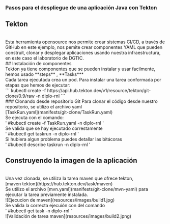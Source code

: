 ### Pasos para el despliegue de una aplicación Java con Tekton

## Tekton
<br>
Esta herramienta opensource nos permite  crear sistemas CI/CD, a través de GitHub en este ejemplo, nos pemite crear componentes YAML que pueden construit, clonar y desplegar aplicaciones usando nuestra infraestructura, en este caso el laboratorio de DGTIC.
<br>
## Instalación de componentes
<br>
Tekton ya tiene componentes que se pueden instalar y usar facilmente, hemos usado **steps** , **Tasks***
<br>
Cada tarea ejecutada crea un pod. Para instalar una tarea conformada por etapas  que hemos de ejecutar:
<br>
´´´
kubectl create -f https://api.hub.tekton.dev/v1/resource/tekton/git-clone/0.9/raw -n diplo-rnl
´´´
<br>
### Clonando desde repositorio Git
Para clonar el código desde nuestro repositorio, se utilizo el archivo yaml
<br>
[TaskRun.yaml](manifests/git-clone/TaskRun.yaml)
<br>
Se ejecuta con el comando:
<br>
'
#kubectl create -f TaskRun.yaml -n diplo-rnl
'
<br>
Se valida que se hay ejecutado correstamente
<br>
'
#kubectl get taskrun -n diplo-rnl
'
<br>
Si hubiera algun problema puedes detallar las bitácoras
<br>
'
#kubectl describe taskrun <nombre-de-taskrun> -n diplo-rnl
'
<br>

## Construyendo la imagen  de la aplicación
<br>
Una vez clonada,  se utiliza la tarea maven que ofrece tekton,
<br> 
[maven tekton](https://hub.tekton.dev/task/maven)
<br>
Se utilizo el archivo [mvn.yaml](manifests/git-clone/mvn-yaml) para ejecutar la tarea previamente instalada.
<br>
![Ejecucion de maven](resources/images/build1.jpg)
<br>
Se valida la correcta ejecuión con del comando 
<br>
'
#kubectl get task -n diplo-rnl
'
<br>
![Validación de tarea maven](resources/images/build2.jpng)
<br>
